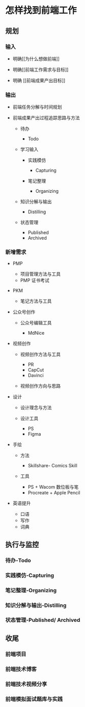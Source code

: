# 怎样找到前端工作

## 规划

### 输入

- 明确[[为什么想做前端]]

- 明确[[前端工作需求与目标]]

- 明确 [[前端成果产出目标]]

### 输出

- 前端任务分解与时间规划
- 前端成果产出过程追踪思路与方法

	- 待办

		- Todo

	- 学习输入

		- 实践模仿

			- Capturing

		- 笔记整理

			- Organizing

	- 知识分解与输出

		- Distilling

	- 状态管理

		- Published
		- Archived

### 新增需求

- PMP 

	- 项目管理方法与工具
	- PMP 证书考试

- PKM 

	- 笔记方法与工具

- 公众号创作

	- 公众号编辑工具

		- MdNice

- 视频创作

	- 视频创作方法与工具

		- PR
		- CapCut
		- Davinci

	- 视频创作方向与思路

- 设计

	- 设计理念与方法
	- 设计工具

		- PS
		- Figma

- 手绘

	- 方法

		- Skillshare- Comics Skill

	- 工具

		- PS + Wacom 数位板与笔
		- Procreate + Apple Pencil

- 英语提升

	- 口语
	- 写作
	- 词典

## 执行与监控

### 待办-Todo

### 实践模仿-Capturing

### 笔记整理-Organizing

### 知识分解与输出-Distilling

### 状态管理-Published/ Archived

## 收尾

### 前端项目

### 前端技术博客

### 前端技术视频分享

### 前端模拟面试题库与实践

